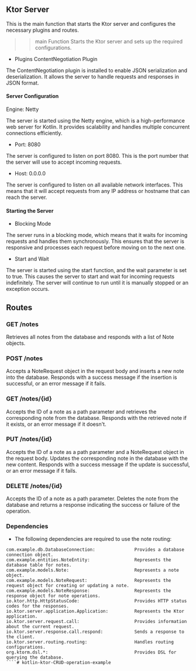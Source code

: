 
## Ktor Server
This is the main function that starts the Ktor server and configures the necessary plugins and routes.

>> main Function
Starts the Ktor server and sets up the required configurations.

* Plugins
ContentNegotiation Plugin

The ContentNegotiation plugin is installed to enable JSON serialization and deserialization. It allows the server to handle requests and responses in JSON format.

#### Server Configuration
Engine: Netty

The server is started using the Netty engine, which is a high-performance web server for Kotlin. It provides scalability and handles multiple concurrent connections efficiently.

* Port: 8080

The server is configured to listen on port 8080. This is the port number that the server will use to accept incoming requests.

* Host: 0.0.0.0

The server is configured to listen on all available network interfaces. This means that it will accept requests from any IP address or hostname that can reach the server.

#### Starting the Server
* Blocking Mode

The server runs in a blocking mode, which means that it waits for incoming requests and handles them synchronously. This ensures that the server is responsive and processes each request before moving on to the next one.

* Start and Wait

The server is started using the start function, and the wait parameter is set to true. This causes the server to start and wait for incoming requests indefinitely. The server will continue to run until it is manually stopped or an exception occurs.

## Routes
### GET /notes

Retrieves all notes from the database and responds with a list of Note objects.

### POST /notes

Accepts a NoteRequest object in the request body and inserts a new note into the database. Responds with a success message if the insertion is successful, or an error message if it fails.

### GET /notes/{id}

Accepts the ID of a note as a path parameter and retrieves the corresponding note from the database. Responds with the retrieved note if it exists, or an error message if it doesn't.

### PUT /notes/{id}

Accepts the ID of a note as a path parameter and a NoteRequest object in the request body. Updates the corresponding note in the database with the new content. Responds with a success message if the update is successful, or an error message if it fails.

### DELETE /notes/{id}

Accepts the ID of a note as a path parameter. Deletes the note from the database and returns a response indicating the success or failure of the operation.

### Dependencies
* The following dependencies are required to use the note routing:
````
com.example.db.DatabaseConnection:               Provides a database connection object.
com.example.entities.NoteEntity:                 Represents the database table for notes.
com.example.models.Note:                         Represents a note object.
com.example.models.NoteRequest:                  Represents the request object for creating or updating a note.
com.example.models.NoteResponse:                 Represents the response object for note operations.
io.ktor.http.HttpStatusCode:                     Provides HTTP status codes for the responses.
io.ktor.server.application.Application:          Represents the Ktor application.
io.ktor.server.request.call:                     Provides information about the current request.
io.ktor.server.response.call.respond:            Sends a response to the client.
io.ktor.server.routing.routing:                  Handles routing configurations.
org.ktorm.dsl.*:                                 Provides DSL for querying the database.
````# kotlin-ktor-CRUD-operation-example
